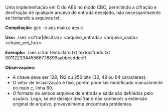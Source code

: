 Uma implementação em C do AES no modo CBC, permitindo a cifração e decifração de qualquer arquivo de entrada desejado, não necessarimaente se limitando a arquivos txt.

**Compilação:**
    gcc -o aes main.c aes.c

**Uso:**
    ./aes <cifrar|decifrar> <arquivo_entrada> <arquivo_saida> <chave_em_hex>

**Exemplo:**
    ./aes cifrar textoclaro.txt textocifrado.txt 00112233445566778899aabbccddeeff

**Observações:**
- A chave deve ser 128, 192 ou 256 bits (32, 48 ou 64 caracteres).
- O vetor de inicialização é fixo, porém pode ser modificado manualmente no main.c, linha 60.
- O formato de ambos arquivos de entrada e saída são definidos pelo usuário. Logo, se ele desejar decifrar e não conhecer a extensão original do arquivo, provavelmente encontrará problemas.
